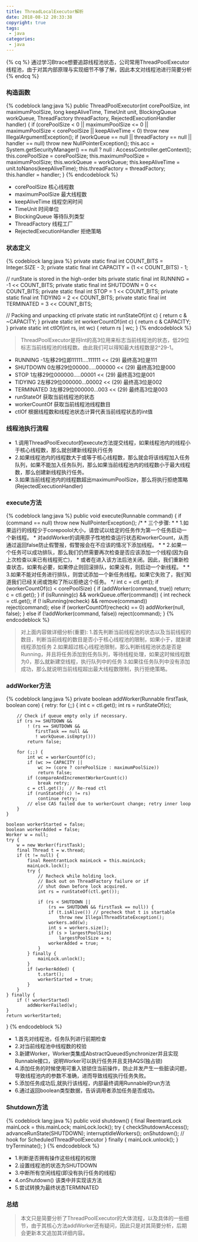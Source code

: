 ```yaml
---
title: ThreadLocalExecutor解析
date: 2018-08-12 20:33:38
copyright: true
tags:
 - java
categories:
 - java
---
```


{% cq %}
通过学习Btrace想要追踪线程池状态，公司常用ThreadPoolExecutor线程池，由于对其内部原理与实现细节不够了解，因此本文对线程池进行简要分析
{% endcq %}
<!-- more -->

### 构造函数
{% codeblock lang:java %}
public ThreadPoolExecutor(int corePoolSize,
                          int maximumPoolSize,
                          long keepAliveTime,
                          TimeUnit unit,
                          BlockingQueue<Runnable> workQueue,
                          ThreadFactory threadFactory,
                          RejectedExecutionHandler handler) {
    if (corePoolSize < 0 ||
        maximumPoolSize <= 0 ||
        maximumPoolSize < corePoolSize ||
        keepAliveTime < 0)
        throw new IllegalArgumentException();
    if (workQueue == null || threadFactory == null || handler == null)
        throw new NullPointerException();
    this.acc = System.getSecurityManager() == null ?
            null :
            AccessController.getContext();
    this.corePoolSize = corePoolSize;
    this.maximumPoolSize = maximumPoolSize;
    this.workQueue = workQueue;
    this.keepAliveTime = unit.toNanos(keepAliveTime);
    this.threadFactory = threadFactory;
    this.handler = handler;
}
{% endcodeblock %}
- corePoolSize 核心线程数
- maximumPoolSize 最大线程数
- keepAliveTime 线程空闲时间
- TimeUnit 时间单位
- BlockingQueue<Runnable> 等待队列类型
- ThreadFactory 线程工厂
- RejectedExecutionHandler 拒绝策略

### 状态定义
{% codeblock lang:java %}
private static final int COUNT_BITS = Integer.SIZE - 3;
private static final int CAPACITY   = (1 << COUNT_BITS) - 1;

// runState is stored in the high-order bits
private static final int RUNNING    = -1 << COUNT_BITS;
private static final int SHUTDOWN   =  0 << COUNT_BITS;
private static final int STOP       =  1 << COUNT_BITS;
private static final int TIDYING    =  2 << COUNT_BITS;
private static final int TERMINATED =  3 << COUNT_BITS;

// Packing and unpacking ctl
private static int runStateOf(int c)     { return c & ~CAPACITY; }
private static int workerCountOf(int c)  { return c & CAPACITY; }
private static int ctlOf(int rs, int wc) { return rs | wc; }
{% endcodeblock %}
> ThreadPoolExecutor是将Int的高3位用来标志当前线程池的状态，低29位标志当前线程池的线程数。由此我们可以得知最大线程数是2^29-1。
- RUNNING -1左移29位即11111....111111 << (29) 最终高3位是111
- SHUTDOWN 0左移29位00000.....000000 <<  (29) 最终高3位是000
- STOP 1左移29位000000.....00001 << (29) 最终高3位是001
- TIDYING 2左移29位000000...00002 << (29) 最终高3位是002
- TERMINATED 3左移29位000000...003 << (29) 最终高3位是003
- runStateOf 获取当前线程池的状态
- workerCountOf 获取当前线程池线程数目
- ctlOf 根据线程数和线程池状态计算代表当前线程状态的int值

### 线程池执行流程
- 1.调用ThreadPoolExecutor的execute方法提交线程，如果线程池内的线程小于核心线程数，那么就创建新线程执行任务
- 2.如果线程池内的线程数大于或等于核心线程数，那么就会将该线程加入任务队列，如果不能加入任务队列，那么如果当前线程池内的线程数小于最大线程数，那么创建新线程执行任务。
- 3.如果当前线程池内的线程数超出maximumPoolSize，那么将执行拒绝策略(RejectedExecutionHandler)

### execute方法
{% codeblock lang:java %}
public void execute(Runnable command) {
    if (command == null)
        throw new NullPointerException();
    /*
     * 三个步骤:
     *
     * 1.如果运行的线程少于corepoolol大小，请尝试以给定的任务作为第一个任务启动一个新线程。
     * 对addWorker的调用原子性地检查运行状态和workerCount，从而通过返回false防止假警报，假警报会在不应该的情况下添加线程。
     *
     * 2.如果一个任务可以成功排队，那么我们仍然需要再次检查是否应该添加一个线程(因为自上次检查以来已有线程死亡)，
     * 或者在进入该方法后池关闭。因此，我们重新检查状态，如果有必要，如果停止则回滚排队，如果没有，则启动一个新线程。
     *
     * 3.如果不能对任务进行排队，则尝试添加一个新任务线程。如果它失败了，我们知道我们已经关闭或饱和了所以拒绝这个任务。
     */
    int c = ctl.get();
    if (workerCountOf(c) < corePoolSize) {
        if (addWorker(command, true))
            return;
        c = ctl.get();
    }
    if (isRunning(c) && workQueue.offer(command)) {
        int recheck = ctl.get();
        if (! isRunning(recheck) && remove(command))
            reject(command);
        else if (workerCountOf(recheck) == 0)
            addWorker(null, false);
    }
    else if (!addWorker(command, false))
        reject(command);
}
{% endcodeblock %}
> 对上面内容做详细分析(重要):
> 1.首先判断当前线程池的状态以及当前线程的数目，判断当前线程的数目是否小于核心线程池的限制，如果小于，就新建线程添加任务
> 2.如果超过核心线程池限制，那么判断线程池状态是否是Running，并且将任务添加到任务队列，等待线程处理，如果这时候线程数为0，那么就新建空线程，执行队列中的任务
> 3.如果往任务队列中没有添加成功，那么就说明当前线程超出最大线程数限制，执行拒绝策略。

### addWorker方法
{% codeblock lang:java %}
private boolean addWorker(Runnable firstTask, boolean core) {
    retry:
    for (;;) {
        int c = ctl.get();
        int rs = runStateOf(c);

        // Check if queue empty only if necessary.
        if (rs >= SHUTDOWN &&
            ! (rs == SHUTDOWN &&
               firstTask == null &&
               ! workQueue.isEmpty()))
            return false;

        for (;;) {
            int wc = workerCountOf(c);
            if (wc >= CAPACITY ||
                wc >= (core ? corePoolSize : maximumPoolSize))
                return false;
            if (compareAndIncrementWorkerCount(c))
                break retry;
            c = ctl.get();  // Re-read ctl
            if (runStateOf(c) != rs)
                continue retry;
            // else CAS failed due to workerCount change; retry inner loop
        }
    }

    boolean workerStarted = false;
    boolean workerAdded = false;
    Worker w = null;
    try {
        w = new Worker(firstTask);
        final Thread t = w.thread;
        if (t != null) {
            final ReentrantLock mainLock = this.mainLock;
            mainLock.lock();
            try {
                // Recheck while holding lock.
                // Back out on ThreadFactory failure or if
                // shut down before lock acquired.
                int rs = runStateOf(ctl.get());

                if (rs < SHUTDOWN ||
                    (rs == SHUTDOWN && firstTask == null)) {
                    if (t.isAlive()) // precheck that t is startable
                        throw new IllegalThreadStateException();
                    workers.add(w);
                    int s = workers.size();
                    if (s > largestPoolSize)
                        largestPoolSize = s;
                    workerAdded = true;
                }
            } finally {
                mainLock.unlock();
            }
            if (workerAdded) {
                t.start();
                workerStarted = true;
            }
        }
    } finally {
        if (! workerStarted)
            addWorkerFailed(w);
    }
    return workerStarted;
}
{% endcodeblock %}

- 1.首先对线程池，任务队列进行前期检查
- 2.对当前线程池中线程数的校验
- 3.新建Worker，Worker类集成AbstractQueuedSynchronizer并且实现Runnable接口，说明Worker可以执行任务并且支持AQS(独占锁)
- 4.添加任务的时候使用可重入锁锁住当前操作，防止并发产生一些脏读问题，导致线程池内的参数不准确，进而导致线程执行任务失败。
- 5.添加任务成功后,就执行该线程，内部最终调用Runnable的run方法
- 6.通过返回boolean类型数据，告诉调用者添加任务是否成功。


### Shutdown方法
{% codeblock lang:java %}
public void shutdown() {
    final ReentrantLock mainLock = this.mainLock;
    mainLock.lock();
    try {
        checkShutdownAccess();
        advanceRunState(SHUTDOWN);
        interruptIdleWorkers();
        onShutdown(); // hook for ScheduledThreadPoolExecutor
    } finally {
        mainLock.unlock();
    }
    tryTerminate();
}
{% endcodeblock %}

- 1.判断是否拥有操作这些线程的权限
- 2.设置线程池的状态为SHUTDOWN
- 3.中断所有空闲线程(即没有执行任务的线程)
- 4.onShutdown() 该类中并实现该方法
- 5.尝试转换为最终状态TERMINATED

### 总结
> 本文只是简要分析了ThreadPoolExecutor的大体流程，以及具体的一些细节，由于其核心方法addWorker还有疑问，因此只是对其简要分析，后期会更新本文追加其详细内容。